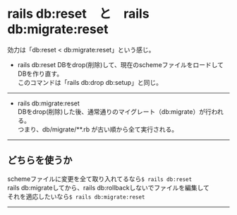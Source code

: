 # rails db:reset　と　rails db:migrate:reset
効力は「db:reset < db:migrate:reset」という感じ。    

- rails db:reset
DBをdrop(削除)して、現在のschemeファイルをロードしてDBを作り直す。   
このコマンドは「rails db:drop db:setup」と同じ。
***

- rails db:migrate:reset    
DBをdrop(削除)した後、通常通りのマイグレート（db:migrate）が行われる。    
つまり、db/migrate/**.rb が古い順から全て実行される。 
***

## どちらを使うか
schemeファイルに変更を全て取り入れてるなら`$ rails db:reset`  
rails db:migrateしてから、rails db:rollbackしないでファイルを編集して  
それを適応したいなら`$ rails db:migrate:reset`
***
